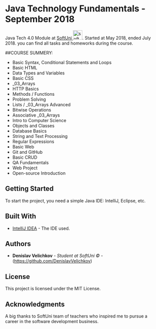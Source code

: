 # Java Technology Fundamentals - September 2018

<p text-align="center">Java Tech 4.0 Module at 
<a href="https://www.softuni.bg">SoftUni <img src="http://grozdarska.net/wp-content/uploads/2015/01/SoftUni-Logo-300x300.png" width="30" alt="software-university"></a>. Started at May 2018, ended July 2018.
you can find all tasks and homeworks during the course.</p>

##COURSE SUMMERY:
* Basic Syntax, Conditional Statements and Loops
* Basic HTML
* Data Types and Variables
* Basic CSS
* _03_Arrays
* HTTP Basics
* Methods / Functions
* Problem Solving
* Lists / _03_Arrays Advanced
* Bitwise Operations
* Associative _03_Arrays
* Intro to Computer Science
* Objects and Classes
* Database Basics
* String and Text Processing
* Regular Expressions
* Basic Web
* Git and GitHub
* Basic CRUD
* QA Fundamentals
* Web Project
* Open-source Introduction
## Getting Started

To start the project, you need a simple Java IDE: IntelliJ, Eclipse, etc.

## Built With

* [IntelliJ IDEA](https://www.jetbrains.com/idea/) - The IDE used.

## Authors

* **Denislav Velichkov** - *Student at SoftUni ©* - (https://github.com/DenislavVelichkov)

## License

This project is licensed under the MIT License.

## Acknowledgments

A big thanks to SoftUni team of teachers who inspired me to pursue a career in the software development business.